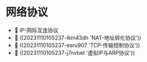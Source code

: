 # 网络协议

* 📄 IP-网际互连协议
* 📄 ((20231110105237-lkm43dh 'NAT-地址转化协议'))
* 📄 ((20231110105237-esru907 'TCP-传输控制协议'))
* 📄 ((20231110105237-j7nvbet '虚拟IP与ARP协议'))

‍

‍
